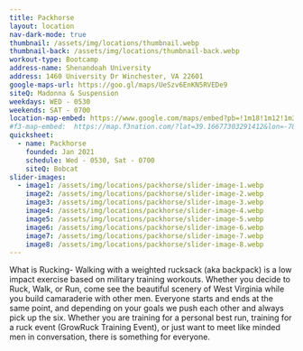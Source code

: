 ```yaml
---
title: Packhorse
layout: location
nav-dark-mode: true
thumbnail: /assets/img/locations/thumbnail.webp
thumbnail-back: /assets/img/locations/thumbnail-back.webp
workout-type: Bootcamp
address-name: Shenandoah University
address: 1460 University Dr Winchester, VA 22601
google-maps-url: https://goo.gl/maps/UeSzv6EnKN5RVEDe9
siteQ: Madonna & Suspension
weekdays: WED - 0530
weekends: SAT - 0700
location-map-embed: https://www.google.com/maps/embed?pb=!1m18!1m12!1m3!1d3093.354139608164!2d-78.16100338464172!3d39.16666917952993!2m3!1f0!2f0!3f0!3m2!1i1024!2i768!4f13.1!3m3!1m2!1s0x89b5eefe7c24a7a7%3A0xa401ba518b03c5b0!2sShenandoah%20University!5e0!3m2!1sen!2sus!4v1686844914676!5m2!1sen!2sus
#f3-map-embed:  https://map.f3nation.com/?lat=39.16677303291412&lon=-78.15840661175892&zoom=16
quicksheet:
  - name: Packhorse
    founded: Jan 2021
    schedule: Wed - 0530, Sat - 0700
    siteQ: Bobcat
slider-images:
  - image1: /assets/img/locations/packhorse/slider-image-1.webp
    image2: /assets/img/locations/packhorse/slider-image-2.webp
    image3: /assets/img/locations/packhorse/slider-image-3.webp
    image4: /assets/img/locations/packhorse/slider-image-4.webp
    image5: /assets/img/locations/packhorse/slider-image-5.webp
    image6: /assets/img/locations/packhorse/slider-image-6.webp
    image7: /assets/img/locations/packhorse/slider-image-7.webp
    image8: /assets/img/locations/packhorse/slider-image-8.webp
---
```


What is Rucking- Walking with a weighted rucksack (aka backpack) is a low impact exercise based on military training workouts. Whether you decide to Ruck, Walk, or Run, come see the beautiful scenery of West Virginia while you build camaraderie with other men. Everyone starts and ends at the same point, and depending on your goals we push each other and always pick up the six. Whether you are training for a personal best run, training for a ruck event (GrowRuck Training Event), or just want to meet like minded men in conversation, there is something for everyone.
